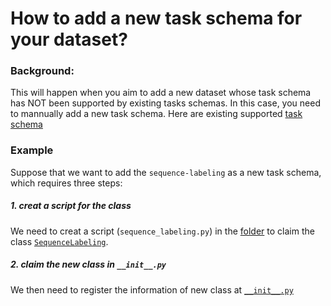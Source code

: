 # How to add a new task schema for your dataset?

### Background:
This will happen when you aim to add a new dataset whose task schema has NOT been supported by existing tasks schemas. In this case, you need to mannually add a new task schema.
Here are existing supported [task schema](https://github.com/ExpressAI/DataLab/tree/main/src/datalabs/tasks)


### Example

Suppose that we want to add the `sequence-labeling` as a new task schema, which requires three steps:

##### 1. creat a script for the class
We need to creat a script (`sequence_labeling.py`) in the [folder](https://github.com/ExpressAI/DataLab/tree/main/src/datalabs/tasks) to claim the class [`SequenceLabeling`](https://github.com/ExpressAI/DataLab/blob/main/src/datalabs/tasks/sequence_labeling.py).

##### 2. claim the new class in `__init__.py`
We then need to register the information of new class at [`__init__.py`](https://github.com/ExpressAI/DataLab/blob/main/src/datalabs/tasks/__init__.py)


